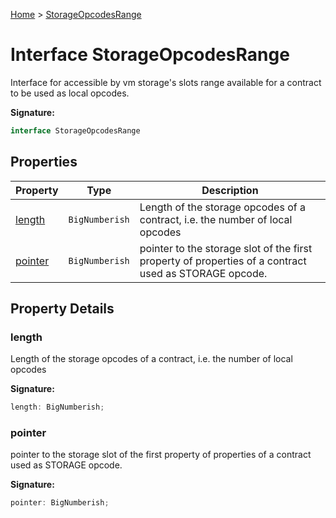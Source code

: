 [Home](../index.md) &gt; [StorageOpcodesRange](./storageopcodesrange.md)

# Interface StorageOpcodesRange

Interface for accessible by vm storage's slots range available for a contract to be used as local opcodes.

<b>Signature:</b>

```typescript
interface StorageOpcodesRange 
```

## Properties

|  Property | Type | Description |
|  --- | --- | --- |
|  [length](./storageopcodesrange.md#length-property) | `BigNumberish` | Length of the storage opcodes of a contract, i.e. the number of local opcodes |
|  [pointer](./storageopcodesrange.md#pointer-property) | `BigNumberish` | pointer to the storage slot of the first property of properties of a contract used as STORAGE opcode. |

## Property Details

<a id="length-property"></a>

### length

Length of the storage opcodes of a contract, i.e. the number of local opcodes

<b>Signature:</b>

```typescript
length: BigNumberish;
```

<a id="pointer-property"></a>

### pointer

pointer to the storage slot of the first property of properties of a contract used as STORAGE opcode.

<b>Signature:</b>

```typescript
pointer: BigNumberish;
```
